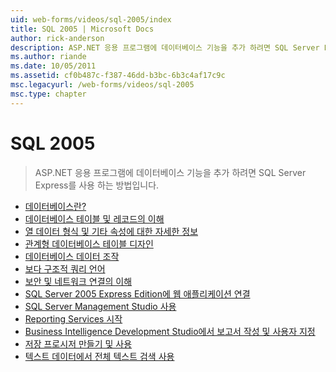 ```yaml
---
uid: web-forms/videos/sql-2005/index
title: SQL 2005 | Microsoft Docs
author: rick-anderson
description: ASP.NET 응용 프로그램에 데이터베이스 기능을 추가 하려면 SQL Server Express를 사용 하는 방법입니다.
ms.author: riande
ms.date: 10/05/2011
ms.assetid: cf0b487c-f387-46dd-b3bc-6b3c4af17c9c
msc.legacyurl: /web-forms/videos/sql-2005
msc.type: chapter
---
```

<a name="sql-2005"></a>SQL 2005
====================
> ASP.NET 응용 프로그램에 데이터베이스 기능을 추가 하려면 SQL Server Express를 사용 하는 방법입니다.


- [데이터베이스란?](what-is-a-database.md)
- [데이터베이스 테이블 및 레코드의 이해](understanding-database-tables-and-records.md)
- [열 데이터 형식 및 기타 속성에 대한 자세한 정보](more-about-column-data-types-and-other-properties.md)
- [관계형 데이터베이스 테이블 디자인](designing-relational-database-tables.md)
- [데이터베이스 데이터 조작](manipulating-database-data.md)
- [보다 구조적 쿼리 언어](more-structured-query-language.md)
- [보안 및 네트워크 연결의 이해](understanding-security-and-network-connectivity.md)
- [SQL Server 2005 Express Edition에 웹 애플리케이션 연결](connecting-your-web-application-to-sql-server-2005-express-edition.md)
- [SQL Server Management Studio 사용](using-sql-server-management-studio.md)
- [Reporting Services 시작](getting-started-with-reporting-services.md)
- [Business Intelligence Development Studio에서 보고서 작성 및 사용자 지정](building-and-customizing-reports-in-business-intelligence-development-studio.md)
- [저장 프로시저 만들기 및 사용](creating-and-using-stored-procedures.md)
- [텍스트 데이터에서 전체 텍스트 검색 사용](enabling-full-text-search-in-your-text-data.md)
